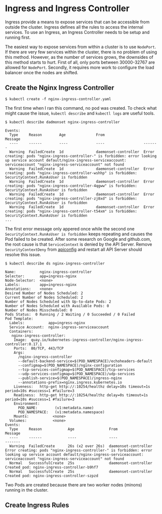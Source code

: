 # Ingress and Ingress Controller

Ingress provide a means to expose services that can be accessible from outside the cluster. Ingress defines all the rules to access the internal services. To use an Ingress, an Ingress Controller needs to be setup and running first.

The easiest way to expose services from within a cluster is to use `NodePort`. If there are very few services within the cluster, there is no problem of using this method. However, as the number of services grows, the downsides of this method starts to hurt. First of all, only ports between 30000-32767 are allowed for `NodePort`. Secondly, it requires more work to configure the load balancer once the nodes are shifted. 

## Create the Nginx Ingress Controller
```shell
$ kubectl create -f nginx-ingress-controller.yaml
```

The first time when I ran this command, no pod was created. To check what might cause the issue, `kubectl describe` and `kubectl logs` are useful tools.

```shell
$ kubectl describe dadmonset nginx-ingress-controller

Events:
  Type     Reason        Age              From                  Message
  ----     ------        ----             ----                  -------
  Warning  FailedCreate  1d               daemonset-controller  Error creating: pods "nginx-ingress-controller-" is forbidden: error looking up service account default/nginx-ingress-serviceaccount: serviceaccount "nginx-ingress-serviceaccount" not found
  Warning  FailedCreate  1d               daemonset-controller  Error creating: pods "nginx-ingress-controller-wshhp" is forbidden: SecurityContext.RunAsUser is forbidden
  Warning  FailedCreate  1d               daemonset-controller  Error creating: pods "nginx-ingress-controller-4qgww" is forbidden: SecurityContext.RunAsUser is forbidden
  Warning  FailedCreate  1d               daemonset-controller  Error creating: pods "nginx-ingress-controller-zj8xd" is forbidden: SecurityContext.RunAsUser is forbidden
  Warning  FailedCreate  1d               daemonset-controller  Error creating: pods "nginx-ingress-controller-t54xm" is forbidden: SecurityContext.RunAsUser is forbidden
...
```

The first error message only appered once while the second one `SecurityContext.RunAsUser is forbidden` keeps repeating and causes the Pod failed to be created. After some research on Google and github.com, the root cause is that `ServiceContext` is denied by the API Server. Remove `SecurityContextDeny` from [apiconfig](../../environment/apiserver) and restart all API Server should resolve this issue.

```shell
$ kubectl describe ds nginx-ingress-controller

Name:           nginx-ingress-controller
Selector:       app=ingress-nginx
Node-Selector:  <none>
Labels:         app=ingress-nginx
Annotations:    <none>
Desired Number of Nodes Scheduled: 2
Current Number of Nodes Scheduled: 2
Number of Nodes Scheduled with Up-to-date Pods: 2
Number of Nodes Scheduled with Available Pods: 0
Number of Nodes Misscheduled: 0
Pods Status:  0 Running / 2 Waiting / 0 Succeeded / 0 Failed
Pod Template:
  Labels:           app=ingress-nginx
  Service Account:  nginx-ingress-serviceaccount
  Containers:
   nginx-ingress-controller:
    Image:  quay.io/kubernetes-ingress-controller/nginx-ingress-controller:0.17.1
    Ports:  80/TCP, 443/TCP
    Args:
      /nginx-ingress-controller
      --default-backend-service=$(POD_NAMESPACE)/echoheaders-default
      --configmap=$(POD_NAMESPACE)/nginx-configuration
      --tcp-services-configmap=$(POD_NAMESPACE)/tcp-services
      --udp-services-configmap=$(POD_NAMESPACE)/udp-services
      --publish-service=$(POD_NAMESPACE)/ingress-nginx
      --annotations-prefix=nginx.ingress.kubernetes.io
    Liveness:   http-get http://:10254/healthz delay=10s timeout=1s period=10s #success=1 #failure=3
    Readiness:  http-get http://:10254/healthz delay=0s timeout=1s period=10s #success=1 #failure=3
    Environment:
      POD_NAME:        (v1:metadata.name)
      POD_NAMESPACE:   (v1:metadata.namespace)
    Mounts:           <none>
  Volumes:            <none>
Events:
  Type     Reason            Age                From                  Message
  ----     ------            ----               ----                  -------
  Warning  FailedCreate      26s (x2 over 26s)  daemonset-controller  Error creating: pods "nginx-ingress-controller-" is forbidden: error looking up service account default/nginx-ingress-serviceaccount: serviceaccount "nginx-ingress-serviceaccount" not found
  Normal   SuccessfulCreate  25s                daemonset-controller  Created pod: nginx-ingress-controller-b9hf7
  Normal   SuccessfulCreate  25s                daemonset-controller  Created pod: nginx-ingress-controller-szpzd
```
Two Pods are created because there are two worker nodes (minons) running in the cluster.

## Create Ingress Rules
